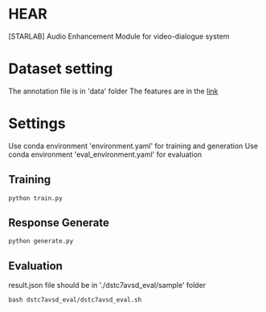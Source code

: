 # HEAR
[STARLAB] Audio Enhancement Module for video-dialogue system

# Dataset setting
The annotation file is in 'data' folder
The features are in the [link](https://drive.google.com/drive/u/2/folders/1JGE4eeelA0QBA7BwYvj89kSClE3f9k65)

# Settings
Use conda environment 'environment.yaml' for training and generation
Use conda environment 'eval_environment.yaml' for evaluation

## Training
```
python train.py
```

## Response Generate
```
python generate.py
```

## Evaluation
result.json file should be in './dstc7avsd_eval/sample' folder
```
bash dstc7avsd_eval/dstc7avsd_eval.sh
```
